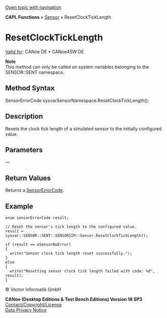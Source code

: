 [Open topic with navigation](../../../../../CANoeDEFamily.htm#Topics/CAPLFunctions/Sensor/Functions/CAPLfunctionResetClockTickLength.md)

**CAPL Functions** » [Sensor](../CAPLfunctionsSensorOverview.md) » ResetClockTickLength

# ResetClockTickLength

[Valid for](../../../Shared/FeatureAvailability.md): CANoe DE • CANoe4SW DE

**Note**  
This method can only be called on system variables belonging to the SENSOR::SENT namespace.

## Method Syntax

SensorErrorCode sysvarSensorNamespace.ResetClockTickLength();

## Description

Resets the clock tick length of a simulated sensor to the initially configured value.

## Parameters

—

## Return Values

Returns a [SensorErrorCode](../CAPLfunctionsSensorEnumeration.md).

## Example

```plaintext
enum sensorErrorCode result;

// Reset the sensor's tick length to the configured value.
result = sysvar::SENSOR::SENT::SENSORSIM::Sensor.ResetClockTickLength();

if (result == eSensorNoError)
{
  write("Sensor clock tick length reset successfully.");
}
else
{
  write("Resetting sensor clock tick length failed with code: %d", result);
}
```

© Vector Informatik GmbH

**CANoe (Desktop Editions & Test Bench Editions) Version 18 SP3**  
[Contact/Copyright/License](../../../Shared/ContactCopyrightLicense.md)  
[Data Privacy Notice](https://www.vector.com/int/en/company/get-info/privacy-policy/)
